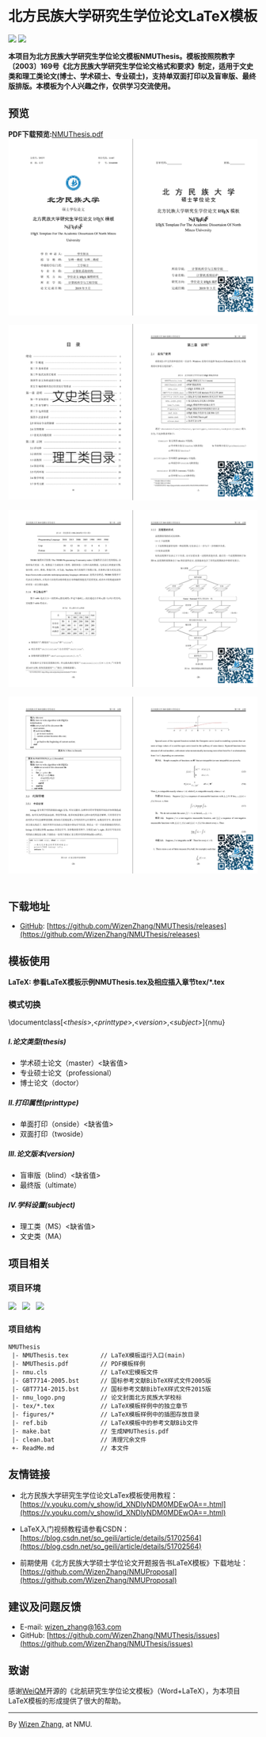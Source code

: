 # 北方民族大学研究生学位论文LaTeX模板
[![](https://img.shields.io/badge/version-v5.0-brightgreen.svg)](https://github.com/WizenZhang/NMUThesis/releases)   ![](https://img.shields.io/badge/license-MIT-blue.svg)

**本项目为北方民族大学研究生学位论文模板NMUThesis。模板按照院教字〔2003〕169号《北方民族大学研究生学位论文格式和要求》制定，适用于文史类和理工类论文(博士、学术硕士、专业硕士)，支持单双面打印以及盲审版、最终版排版。本模板为个人兴趣之作，仅供学习交流使用。**


## 预览

**PDF下载预览:**[NMUThesis.pdf](https://raw.githubusercontent.com/WizenZhang/NMUThesis/master/NMUThesis.pdf)
![](figures/NMUThesis_1.jpg)

![](figures/NMUThesis_2.jpg) 
  
![](figures/NMUThesis_3.jpg) 
  
![](figures/NMUThesis_4.jpg)   

## 下载地址

+ [GitHub](https://github.com/WizenZhang/NMUThesis): [https://github.com/WizenZhang/NMUThesis/releases](https://github.com/WizenZhang/NMUThesis/releases)

## 模板使用

**LaTeX: 参看LaTeX模板示例NMUThesis.tex及相应插入章节tex/*.tex**

### 模式切换

\documentclass[<*thesis*>,<*printtype*>,<*version*>,<*subject*>]{nmu}

##### I.论文类型(thesis)
+ 学术硕士论文（master）<缺省值>
+ 专业硕士论文（professional）
+ 博士论文（doctor）

##### II.打印属性(printtype)

+ 单面打印（onside）<缺省值>
+ 双面打印（twoside）

##### III.论文版本(version)
+ 盲审版（blind）<缺省值>
+ 最终版（ultimate）

##### IV.学科设置(subject)
+ 理工类（MS）<缺省值>
+ 文史类（MA）
## 项目相关

### 项目环境

![](https://img.shields.io/badge/Windows%207-64bit-blue.svg)   ![](https://img.shields.io/badge/TeXstudio-2.12.16-orange.svg)   ![](https://img.shields.io/badge/Texlive2019-20190410-ff69b4.svg)

### 项目结构

```
NMUThesis
 |- NMUThesis.tex         // LaTeX模板运行入口(main)
 |- NMUThesis.pdf         // PDF模板样例
 |- nmu.cls               // LaTeX宏模板文件
 |- GBT7714-2005.bst      // 国标参考文献BibTeX样式文件2005版
 |- GBT7714-2015.bst      // 国标参考文献BibTeX样式文件2015版
 |- nmu_logo.png          // 论文封面北方民族大学校标
 |- tex/*.tex             // LaTeX模板样例中的独立章节
 |- figures/*             // LaTeX模板样例中的插图存放目录
 |- ref.bib               // LaTeX模板中的参考文献Bib文件
 |- make.bat              // 生成NMUThesis.pdf
 |- clean.bat             // 清理冗余文件
 +- ReadMe.md             // 本文件
```

## 友情链接

+ 北方民族大学研究生学位论文LaTex模板使用教程：
[https://v.youku.com/v_show/id_XNDIyNDM0MDEwOA==.html](https://v.youku.com/v_show/id_XNDIyNDM0MDEwOA==.html)

+ LaTeX入门视频教程请参看CSDN：
[https://blog.csdn.net/so_geili/article/details/51702564](https://blog.csdn.net/so_geili/article/details/51702564)

+ 前期使用《北方民族大学硕士学位论文开题报告书LaTeX模板》下载地址：
[https://github.com/WizenZhang/NMUProposal](https://github.com/WizenZhang/NMUProposal)

## 建议及问题反馈

+ E-mail: [wizen_zhang@163.com](wizen_zhang@163.com)
+ GitHub: [https://github.com/WizenZhang/NMUThesis/issues](https://github.com/WizenZhang/NMUThesis/issues)

## 致谢

感谢[WeiQM](https://github.com/CheckBoxStudio/BUAAThesis)开源的《北航研究生学位论文模板》（Word+LaTeX），为本项目LaTeX模板的形成提供了很大的帮助。

***

By [Wizen Zhang](https://wizenzhang.github.io/), at NMU.